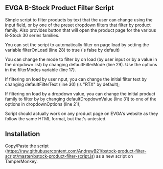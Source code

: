 ## EVGA B-Stock Product Filter Script
Simple script to filter products by text that the user can change using the input field, or by one of the preset dropdown filters that filter by product family. Also provides button that will open the product page for the various B-Stock 30 series families.

You can set the script to automatically filter on page load by setting the variable filterOnLoad (line 28) to true (is false by default)

You can change the mode to filter by on load (by user input or by a value in the dropdown list) by changing defaultFilterMode (line 29). Use the options in the filterModes variable (line 17).

If filtering on load by user nput, you can change the initial filter text by changing defaultFilterText (line 30) (is "RTX" by default);

If filtering on load by a dropdown value, you can change the initial product family to filter by by changing defaultDropdownValue (line 31) to one of the options in dropdownOptions (line 21);

Script should actually work on any product page on EVGA's website as they follow the same HTML format, but that's untested.

## Installation
Copy/Paste the script (https://raw.githubusercontent.com/AndrewB21/bstock-product-filter-script/master/bstock-product-filter-script.js) as a new script on TamperMonkey.
